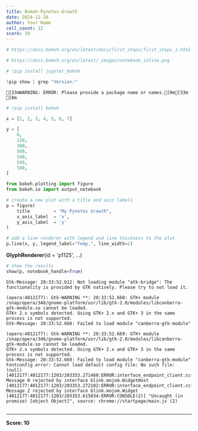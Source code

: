 ```yaml
---
title: Bokeh-Pynotes-Growth
date: 2024-12-26
author: Your Name
cell_count: 12
score: 10
---
```


```python
# https://docs.bokeh.org/en/latest/docs/first_steps/first_steps_1.html
```


```python
# https://docs.bokeh.org/en/latest/_images/notebook_inline.png
```


```python
# !pip install jupyter_bokeh
```


```python
!pip show | grep "Version:"
```

    [33mWARNING: ERROR: Please provide a package name or names.[0m[33m
    [0m


```python
# !pip install bokeh
```


```python
x = [1, 2, 3, 4, 5, 6, 7]
```


```python
y = [
    0,
    220,
    380,
    500,
    540,
    540,
    590,
]
```


```python
from bokeh.plotting import figure
from bokeh.io import output_notebook
```


```python
# create a new plot with a title and axis labels
p = figure(
    title         = "My Pynotes Growth", 
    x_axis_label  = 'x', 
    y_axis_label  = 'y'
)
```


```python
# add a line renderer with legend and line thickness to the plot
p.line(x, y, legend_label="Temp.", line_width=2)
```




<div style="display: table;"><div style="display: table-row;"><div style="display: table-cell;"><b title="bokeh.models.renderers.glyph_renderer.GlyphRenderer">GlyphRenderer</b>(</div><div style="display: table-cell;">id&nbsp;=&nbsp;'p1125', <span id="p1131" style="cursor: pointer;">&hellip;)</span></div></div><div class="p1130" style="display: none;"><div style="display: table-cell;"></div><div style="display: table-cell;">context_menu&nbsp;=&nbsp;None,</div></div><div class="p1130" style="display: none;"><div style="display: table-cell;"></div><div style="display: table-cell;">coordinates&nbsp;=&nbsp;None,</div></div><div class="p1130" style="display: none;"><div style="display: table-cell;"></div><div style="display: table-cell;">css_classes&nbsp;=&nbsp;[],</div></div><div class="p1130" style="display: none;"><div style="display: table-cell;"></div><div style="display: table-cell;">css_variables&nbsp;=&nbsp;{},</div></div><div class="p1130" style="display: none;"><div style="display: table-cell;"></div><div style="display: table-cell;">data_source&nbsp;=&nbsp;ColumnDataSource(id='p1119', ...),</div></div><div class="p1130" style="display: none;"><div style="display: table-cell;"></div><div style="display: table-cell;">glyph&nbsp;=&nbsp;Line(id='p1122', ...),</div></div><div class="p1130" style="display: none;"><div style="display: table-cell;"></div><div style="display: table-cell;">group&nbsp;=&nbsp;None,</div></div><div class="p1130" style="display: none;"><div style="display: table-cell;"></div><div style="display: table-cell;">hover_glyph&nbsp;=&nbsp;None,</div></div><div class="p1130" style="display: none;"><div style="display: table-cell;"></div><div style="display: table-cell;">js_event_callbacks&nbsp;=&nbsp;{},</div></div><div class="p1130" style="display: none;"><div style="display: table-cell;"></div><div style="display: table-cell;">js_property_callbacks&nbsp;=&nbsp;{},</div></div><div class="p1130" style="display: none;"><div style="display: table-cell;"></div><div style="display: table-cell;">level&nbsp;=&nbsp;'glyph',</div></div><div class="p1130" style="display: none;"><div style="display: table-cell;"></div><div style="display: table-cell;">muted&nbsp;=&nbsp;False,</div></div><div class="p1130" style="display: none;"><div style="display: table-cell;"></div><div style="display: table-cell;">muted_glyph&nbsp;=&nbsp;Line(id='p1124', ...),</div></div><div class="p1130" style="display: none;"><div style="display: table-cell;"></div><div style="display: table-cell;">name&nbsp;=&nbsp;None,</div></div><div class="p1130" style="display: none;"><div style="display: table-cell;"></div><div style="display: table-cell;">nonselection_glyph&nbsp;=&nbsp;Line(id='p1123', ...),</div></div><div class="p1130" style="display: none;"><div style="display: table-cell;"></div><div style="display: table-cell;">propagate_hover&nbsp;=&nbsp;False,</div></div><div class="p1130" style="display: none;"><div style="display: table-cell;"></div><div style="display: table-cell;">selection_glyph&nbsp;=&nbsp;'auto',</div></div><div class="p1130" style="display: none;"><div style="display: table-cell;"></div><div style="display: table-cell;">styles&nbsp;=&nbsp;{},</div></div><div class="p1130" style="display: none;"><div style="display: table-cell;"></div><div style="display: table-cell;">stylesheets&nbsp;=&nbsp;[],</div></div><div class="p1130" style="display: none;"><div style="display: table-cell;"></div><div style="display: table-cell;">subscribed_events&nbsp;=&nbsp;PropertyValueSet(),</div></div><div class="p1130" style="display: none;"><div style="display: table-cell;"></div><div style="display: table-cell;">syncable&nbsp;=&nbsp;True,</div></div><div class="p1130" style="display: none;"><div style="display: table-cell;"></div><div style="display: table-cell;">tags&nbsp;=&nbsp;[],</div></div><div class="p1130" style="display: none;"><div style="display: table-cell;"></div><div style="display: table-cell;">view&nbsp;=&nbsp;CDSView(id='p1126', ...),</div></div><div class="p1130" style="display: none;"><div style="display: table-cell;"></div><div style="display: table-cell;">visible&nbsp;=&nbsp;True,</div></div><div class="p1130" style="display: none;"><div style="display: table-cell;"></div><div style="display: table-cell;">x_range_name&nbsp;=&nbsp;'default',</div></div><div class="p1130" style="display: none;"><div style="display: table-cell;"></div><div style="display: table-cell;">y_range_name&nbsp;=&nbsp;'default')</div></div></div>
<script>
(function() {
  let expanded = false;
  const ellipsis = document.getElementById("p1131");
  ellipsis.addEventListener("click", function() {
    const rows = document.getElementsByClassName("p1130");
    for (let i = 0; i < rows.length; i++) {
      const el = rows[i];
      el.style.display = expanded ? "none" : "table-row";
    }
    ellipsis.innerHTML = expanded ? "&hellip;)" : "&lsaquo;&lsaquo;&lsaquo;";
    expanded = !expanded;
  });
})();
</script>





```python
# show the results
show(p, notebook_handle=True)
```

    Gtk-Message: 20:33:52.612: Not loading module "atk-bridge": The functionality is provided by GTK natively. Please try to not load it.
    
    (opera:4012177): Gtk-WARNING **: 20:33:52.668: GTK+ module /snap/opera/346/gnome-platform/usr/lib/gtk-2.0/modules/libcanberra-gtk-module.so cannot be loaded.
    GTK+ 2.x symbols detected. Using GTK+ 2.x and GTK+ 3 in the same process is not supported.
    Gtk-Message: 20:33:52.668: Failed to load module "canberra-gtk-module"
    
    (opera:4012177): Gtk-WARNING **: 20:33:52.669: GTK+ module /snap/opera/346/gnome-platform/usr/lib/gtk-2.0/modules/libcanberra-gtk-module.so cannot be loaded.
    GTK+ 2.x symbols detected. Using GTK+ 2.x and GTK+ 3 in the same process is not supported.
    Gtk-Message: 20:33:52.669: Failed to load module "canberra-gtk-module"
    Fontconfig error: Cannot load default config file: No such file: (null)
    [4012177:4012177:1203/203353.271460:ERROR:interface_endpoint_client.cc(725)] Message 0 rejected by interface blink.mojom.WidgetHost
    [4012177:4012177:1203/203353.272102:ERROR:interface_endpoint_client.cc(725)] Message 2 rejected by interface blink.mojom.Widget
    [4012177:4012177:1203/203353.615034:ERROR:CONSOLE(2)] "Uncaught (in promise) [object Object]", source: chrome://startpage/main.js (2)



```python

```


---
**Score: 10**